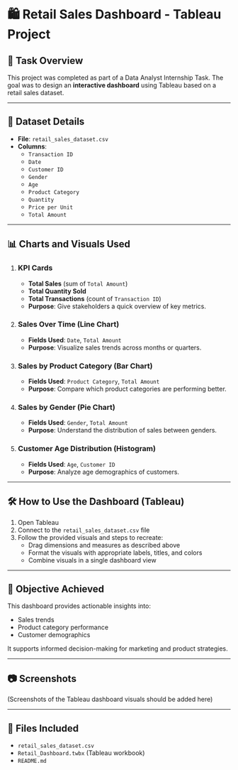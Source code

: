 # 🛍️ Retail Sales Dashboard - Tableau Project

## 📌 Task Overview
This project was completed as part of a Data Analyst Internship Task. The goal was to design an **interactive dashboard** using Tableau based on a retail sales dataset.

---

## 🧾 Dataset Details
- **File**: `retail_sales_dataset.csv`
- **Columns**:
  - `Transaction ID`
  - `Date`
  - `Customer ID`
  - `Gender`
  - `Age`
  - `Product Category`
  - `Quantity`
  - `Price per Unit`
  - `Total Amount`

---

## 📊 Charts and Visuals Used

1. ### **KPI Cards**
   - **Total Sales** (sum of `Total Amount`)
   - **Total Quantity Sold**
   - **Total Transactions** (count of `Transaction ID`)
   - **Purpose**: Give stakeholders a quick overview of key metrics.

2. ### **Sales Over Time (Line Chart)**
   - **Fields Used**: `Date`, `Total Amount`
   - **Purpose**: Visualize sales trends across months or quarters.

3. ### **Sales by Product Category (Bar Chart)**
   - **Fields Used**: `Product Category`, `Total Amount`
   - **Purpose**: Compare which product categories are performing better.

4. ### **Sales by Gender (Pie Chart)**
   - **Fields Used**: `Gender`, `Total Amount`
   - **Purpose**: Understand the distribution of sales between genders.

5. ### **Customer Age Distribution (Histogram)**
   - **Fields Used**: `Age`, `Customer ID`
   - **Purpose**: Analyze age demographics of customers.

---

## 🛠 How to Use the Dashboard (Tableau)

1. Open Tableau
2. Connect to the `retail_sales_dataset.csv` file
3. Follow the provided visuals and steps to recreate:
   - Drag dimensions and measures as described above
   - Format the visuals with appropriate labels, titles, and colors
   - Combine visuals in a single dashboard view

---

## 🎯 Objective Achieved
This dashboard provides actionable insights into:
- Sales trends
- Product category performance
- Customer demographics

It supports informed decision-making for marketing and product strategies.

---

## 📷 Screenshots
(Screenshots of the Tableau dashboard visuals should be added here)

---

## 📁 Files Included
- `retail_sales_dataset.csv`
- `Retail_Dashboard.twbx` (Tableau workbook)
- `README.md`
